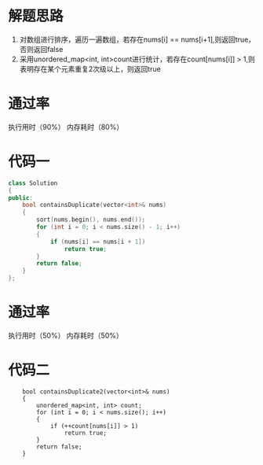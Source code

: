 
# 解题思路
1. 对数组进行排序，遍历一遍数组，若存在nums[i] == nums[i+1],则返回true，否则返回false
2. 采用unordered_map<int, int>count进行统计，若存在count[nums[i]] > 1,则表明存在某个元素重复2次级以上，则返回true

# 通过率
执行用时（90%） 内存耗时（80%）

# 代码一

```cpp
class Solution 
{
public:
    bool containsDuplicate(vector<int>& nums) 
    {
        sort(nums.begin(), nums.end());
        for (int i = 0; i < nums.size() - 1; i++)
        {
            if (nums[i] == nums[i + 1])
                return true;
        }
        return false;
    }
};
```
# 通过率
执行用时（50%） 内存耗时（50%）

# 代码二
```
    bool containsDuplicate2(vector<int>& nums)
    {
        unordered_map<int, int> count;
        for (int i = 0; i < nums.size(); i++)
        {
            if (++count[nums[i]] > 1)
                return true;
        }
        return false;
    }
```
